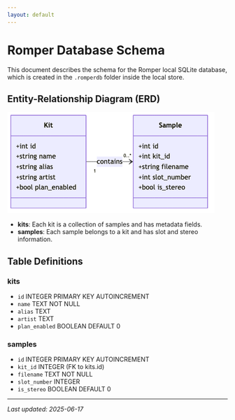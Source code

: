 ```yaml
---
layout: default
---
```


# Romper Database Schema

This document describes the schema for the Romper local SQLite database, which is created in the `.romperdb` folder inside the local store.

## Entity-Relationship Diagram (ERD)

![Romper DB ERD](./romper-db-erd.png)

- **kits**: Each kit is a collection of samples and has metadata fields.
- **samples**: Each sample belongs to a kit and has slot and stereo information.

## Table Definitions

### kits
- `id` INTEGER PRIMARY KEY AUTOINCREMENT
- `name` TEXT NOT NULL
- `alias` TEXT
- `artist` TEXT
- `plan_enabled` BOOLEAN DEFAULT 0

### samples
- `id` INTEGER PRIMARY KEY AUTOINCREMENT
- `kit_id` INTEGER (FK to kits.id)
- `filename` TEXT NOT NULL
- `slot_number` INTEGER
- `is_stereo` BOOLEAN DEFAULT 0

---

_Last updated: 2025-06-17_

<!-- Schema and diagrams confirmed up to date with electron/main/db/romperDbCore.ts as of 2025-06-17 -->
